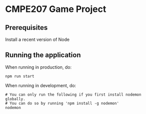 # CMPE207 Game Project

## Prerequisites

Install a recent version of Node

## Running the application

When running in production, do:
```
npm run start
```

When running in development, do:
```
# You can only run the following if you first install nodemon globally.
# You can do so by running 'npm install -g nodemon'
nodemon
```
